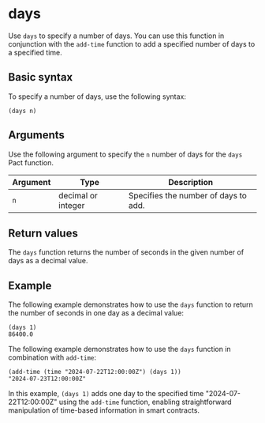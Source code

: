 # days

Use `days` to specify a number of days. 
You can use this function in conjunction with the `add-time` function to add a specified number of days to a specified time.

## Basic syntax

To specify a number of days, use the following syntax:

```pact
(days n)
```

## Arguments

Use the following argument to specify the `n` number of days for the `days` Pact function.

| Argument | Type | Description |
| --- | --- | --- |
| `n` | decimal or integer | Specifies the number of days to add. |

## Return values

The `days` function returns the number of seconds in the given number of days as a decimal value.

## Example

The following example demonstrates how to use the `days` function to return the number of seconds in one day as a decimal value:

```pact
(days 1)
86400.0
```

The following example demonstrates how to use the `days` function in combination with `add-time`:

```pact
(add-time (time "2024-07-22T12:00:00Z") (days 1))
"2024-07-23T12:00:00Z"
```

In this example, `(days 1)` adds one day to the specified time "2024-07-22T12:00:00Z" using the `add-time` function, enabling straightforward manipulation of time-based information in smart contracts.
